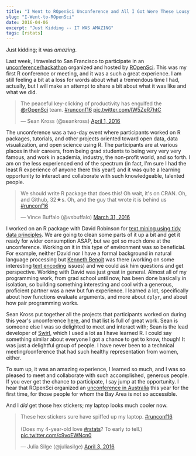 ```yaml
---
title: "I Went to ROpenSci Unconference and All I Got Were These Lousy Hex Stickers"
slug: "I-Went-to-ROpenSci"
date: 2016-04-06
excerpt: "Just Kidding -- IT WAS AMAZING"
tags: [rstats]
---
```




Just kidding; it was *amazing*.

Last week, I traveled to San Francisco to participate in an [unconference/hackathon](http://unconf16.ropensci.org/) organized and hosted by [ROpenSci](https://ropensci.org/). This was my first R conference or meeting, and it was a such a great experience. I am still feeling a bit at a loss for words about what a tremendous time I had, actually, but I will make an attempt to share a bit about what it was like and what we did.

<blockquote class="twitter-tweet" data-lang="en"><p lang="en" dir="ltr">The peaceful key-clicking of productivity has engulfed the <a href="https://twitter.com/rOpenSci">@rOpenSci</a> team. <a href="https://twitter.com/hashtag/runconf16?src=hash">#runconf16</a> <a href="https://t.co/IW5ZeR7htC">pic.twitter.com/IW5ZeR7htC</a></p>&mdash; Sean Kross (@seankross) <a href="https://twitter.com/seankross/status/715979416656949248">April 1, 2016</a></blockquote>
<script async src="http://platform.twitter.com/widgets.js" charset="utf-8"></script>

The unconference was a two-day event where participants worked on R packages, tutorials, and other projects oriented toward open data, data visualization, and open science using R. The participants are at various places in their careers, from being grad students to being very very very famous, and work in academia, industry, the non-profit world, and so forth. I am on the less experienced end of the spectrum (in fact, I'm sure I had the least R experience of anyone there this year!) and it was quite a learning opportunity to interact and collaborate with such knowledgeable, talented people.

<blockquote class="twitter-tweet" data-lang="en"><p lang="en" dir="ltr">We should write R package that does this! Oh wait, it&#39;s on CRAN. Oh, and Github, 32★s. Oh, and the guy that wrote it is behind us <a href="https://twitter.com/hashtag/runconf16?src=hash">#runconf16</a></p>&mdash; Vince Buffalo (@vsbuffalo) <a href="https://twitter.com/vsbuffalo/status/715599751144603648">March 31, 2016</a></blockquote>
<script async src="http://platform.twitter.com/widgets.js" charset="utf-8"></script>

I worked on an R package with David Robinson for [text mining using tidy data principles](https://github.com/juliasilge/tidytext). We are going to clean some parts of it up a bit and get it ready for wider consumption ASAP, but we got so much done at the unconference. Working on it in this type of environment was so beneficial. For example, neither David nor I have a formal background in natural language processing but [Kenneth Benoit](https://twitter.com/kenbenoit) was there (working on some interesting [text encoding](https://github.com/kbenoit/quanteda) issues) and we could ask him questions and get perspective. Working with David was just great in general. Almost all of my programming work, from grad school until now, has been done basically in isolation, so building something interesting and cool with a generous, proficient partner was a new but fun experience. I learned a lot, specifically about how functions evaluate arguments, and more about `dplyr`, and about how pair programming works.

Sean Kross put together all the projects that participants worked on during this year's unconference [here](http://seankross.com/notes/runconf16/), and that list is full of great work. Sean is someone else I was so delighted to meet and interact with; Sean is the lead developer of [Swirl](http://swirlstats.com/), which I used a lot as I have learned R. I could say something similar about everyone I got a chance to get to know, though! It was just a delightful group of people. I have never been to a technical meeting/conference that had such healthy representation from women, either.

To sum up, it was an amazing experience, I learned so much, and I was so pleased to meet and collaborate with such accomplished, generous people. If you ever get the chance to participate, I say jump at the opportunity. I hear that ROpenSci organized an [unconference in Australia](http://auunconf.ropensci.org/) this year for the first time, for those people for whom the Bay Area is not so accessible.

And I *did* get those hex stickers; my laptop looks much cooler now.

<blockquote class="twitter-tweet" data-lang="en"><p lang="en" dir="ltr">These hex stickers sure have spiffed up my laptop. <a href="https://twitter.com/hashtag/runconf16?src=hash">#runconf16</a> <br><br>(Does my 4-year-old love <a href="https://twitter.com/hashtag/rstats?src=hash">#rstats</a>? To early to tell.) <a href="https://t.co/c9voEWNcn0">pic.twitter.com/c9voEWNcn0</a></p>&mdash; Julia Silge (@juliasilge) <a href="https://twitter.com/juliasilge/status/716725817154211840">April 3, 2016</a></blockquote>
<script async src="http://platform.twitter.com/widgets.js" charset="utf-8"></script>
